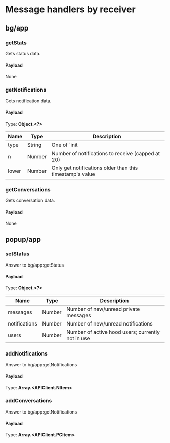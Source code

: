 
# Message handlers by receiver

## bg/app

### getStats

Gets status data.

#### Payload

None

### getNotifications

Gets notification data.

#### Payload

Type: **Object.<?>**

| Name | Type | Description |
| ------------- | ------------- | ------------- |
| type | String | One of `init | update | loadAfter`; defaults to `init` behavior |
| n | Number | Number of notifications to receive (capped at 20) |
| lower | Number | Only get notifications older than this timestamp's value |

### getConversations

Gets conversation data.

#### Payload

None

## popup/app

### setStatus

Answer to bg/app:getStatus

#### Payload

Type: **Object.<?>**

| Name | Type | Description |
| ------------- | ------------- | ------------- |
| messages | Number | Number of new/unread private messages |
| notifications | Number | Number of new/unread notifications |
| users | Number | Number of active hood users; currently not in use |

### addNotifications

Answer to bg/app:getNotifications

#### Payload

Type: **Array.<APIClient.NItem>**

### addConversations

Answer to bg/app:getNotifications

#### Payload

Type: **Array.<APIClient.PCItem>**
